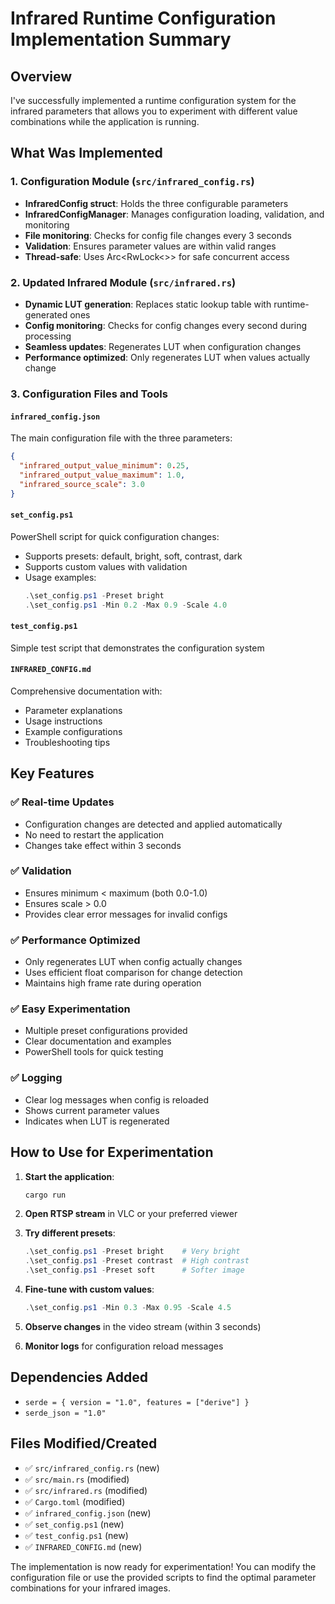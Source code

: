 # Infrared Runtime Configuration Implementation Summary

## Overview
I've successfully implemented a runtime configuration system for the infrared parameters that allows you to experiment with different value combinations while the application is running.

## What Was Implemented

### 1. Configuration Module (`src/infrared_config.rs`)
- **InfraredConfig struct**: Holds the three configurable parameters
- **InfraredConfigManager**: Manages configuration loading, validation, and monitoring
- **File monitoring**: Checks for config file changes every 3 seconds
- **Validation**: Ensures parameter values are within valid ranges
- **Thread-safe**: Uses Arc<RwLock<>> for safe concurrent access

### 2. Updated Infrared Module (`src/infrared.rs`)
- **Dynamic LUT generation**: Replaces static lookup table with runtime-generated ones
- **Config monitoring**: Checks for config changes every second during processing
- **Seamless updates**: Regenerates LUT when configuration changes
- **Performance optimized**: Only regenerates LUT when values actually change

### 3. Configuration Files and Tools

#### `infrared_config.json`
The main configuration file with the three parameters:
```json
{
  "infrared_output_value_minimum": 0.25,
  "infrared_output_value_maximum": 1.0,
  "infrared_source_scale": 3.0
}
```

#### `set_config.ps1`
PowerShell script for quick configuration changes:
- Supports presets: default, bright, soft, contrast, dark
- Supports custom values with validation
- Usage examples:
  ```powershell
  .\set_config.ps1 -Preset bright
  .\set_config.ps1 -Min 0.2 -Max 0.9 -Scale 4.0
  ```

#### `test_config.ps1`
Simple test script that demonstrates the configuration system

#### `INFRARED_CONFIG.md`
Comprehensive documentation with:
- Parameter explanations
- Usage instructions
- Example configurations
- Troubleshooting tips

## Key Features

### ✅ Real-time Updates
- Configuration changes are detected and applied automatically
- No need to restart the application
- Changes take effect within 3 seconds

### ✅ Validation
- Ensures minimum < maximum (both 0.0-1.0)
- Ensures scale > 0.0
- Provides clear error messages for invalid configs

### ✅ Performance Optimized
- Only regenerates LUT when config actually changes
- Uses efficient float comparison for change detection
- Maintains high frame rate during operation

### ✅ Easy Experimentation
- Multiple preset configurations provided
- Clear documentation and examples
- PowerShell tools for quick testing

### ✅ Logging
- Clear log messages when config is reloaded
- Shows current parameter values
- Indicates when LUT is regenerated

## How to Use for Experimentation

1. **Start the application**:
   ```powershell
   cargo run
   ```

2. **Open RTSP stream** in VLC or your preferred viewer

3. **Try different presets**:
   ```powershell
   .\set_config.ps1 -Preset bright    # Very bright
   .\set_config.ps1 -Preset contrast  # High contrast
   .\set_config.ps1 -Preset soft      # Softer image
   ```

4. **Fine-tune with custom values**:
   ```powershell
   .\set_config.ps1 -Min 0.3 -Max 0.95 -Scale 4.5
   ```

5. **Observe changes** in the video stream (within 3 seconds)

6. **Monitor logs** for configuration reload messages

## Dependencies Added
- `serde = { version = "1.0", features = ["derive"] }`
- `serde_json = "1.0"`

## Files Modified/Created
- ✅ `src/infrared_config.rs` (new)
- ✅ `src/main.rs` (modified)
- ✅ `src/infrared.rs` (modified)
- ✅ `Cargo.toml` (modified)
- ✅ `infrared_config.json` (new)
- ✅ `set_config.ps1` (new)
- ✅ `test_config.ps1` (new)
- ✅ `INFRARED_CONFIG.md` (new)

The implementation is now ready for experimentation! You can modify the configuration file or use the provided scripts to find the optimal parameter combinations for your infrared images.
